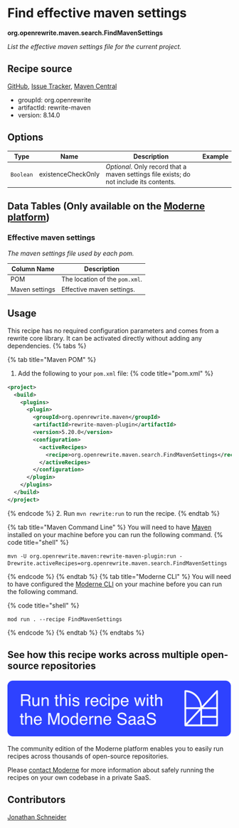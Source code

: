 # Find effective maven settings

**org.openrewrite.maven.search.FindMavenSettings**

_List the effective maven settings file for the current project._

## Recipe source

[GitHub](https://github.com/openrewrite/rewrite/blob/main/rewrite-maven/src/main/java/org/openrewrite/maven/search/FindMavenSettings.java), [Issue Tracker](https://github.com/openrewrite/rewrite/issues), [Maven Central](https://central.sonatype.com/artifact/org.openrewrite/rewrite-maven/8.14.0/jar)

* groupId: org.openrewrite
* artifactId: rewrite-maven
* version: 8.14.0

## Options

| Type | Name | Description | Example |
| -- | -- | -- | -- |
| `Boolean` | existenceCheckOnly | *Optional*. Only record that a maven settings file exists; do not include its contents. |  |

## Data Tables (Only available on the [Moderne platform](https://app.moderne.io/))

### Effective maven settings

_The maven settings file used by each pom._

| Column Name | Description |
| ----------- | ----------- |
| POM | The location of the `pom.xml`. |
| Maven settings | Effective maven settings. |


## Usage

This recipe has no required configuration parameters and comes from a rewrite core library. It can be activated directly without adding any dependencies.
{% tabs %}

{% tab title="Maven POM" %}
1. Add the following to your `pom.xml` file:
{% code title="pom.xml" %}
```xml
<project>
  <build>
    <plugins>
      <plugin>
        <groupId>org.openrewrite.maven</groupId>
        <artifactId>rewrite-maven-plugin</artifactId>
        <version>5.20.0</version>
        <configuration>
          <activeRecipes>
            <recipe>org.openrewrite.maven.search.FindMavenSettings</recipe>
          </activeRecipes>
        </configuration>
      </plugin>
    </plugins>
  </build>
</project>
```
{% endcode %}
2. Run `mvn rewrite:run` to run the recipe.
{% endtab %}

{% tab title="Maven Command Line" %}
You will need to have [Maven](https://maven.apache.org/download.cgi) installed on your machine before you can run the following command.
{% code title="shell" %}
```shell
mvn -U org.openrewrite.maven:rewrite-maven-plugin:run -Drewrite.activeRecipes=org.openrewrite.maven.search.FindMavenSettings
```
{% endcode %}
{% endtab %}
{% tab title="Moderne CLI" %}
You will need to have configured the [Moderne CLI](https://docs.moderne.io/moderne-cli/cli-intro) on your machine before you can run the following command.

{% code title="shell" %}
```shell
mod run . --recipe FindMavenSettings
```
{% endcode %}
{% endtab %}
{% endtabs %}

## See how this recipe works across multiple open-source repositories

[![Moderne Link Image](/.gitbook/assets/ModerneRecipeButton.png)](https://app.moderne.io/recipes/org.openrewrite.maven.search.FindMavenSettings)

The community edition of the Moderne platform enables you to easily run recipes across thousands of open-source repositories.

Please [contact Moderne](https://moderne.io/product) for more information about safely running the recipes on your own codebase in a private SaaS.

## Contributors
[Jonathan Schneider](mailto:jkschneider@gmail.com)
